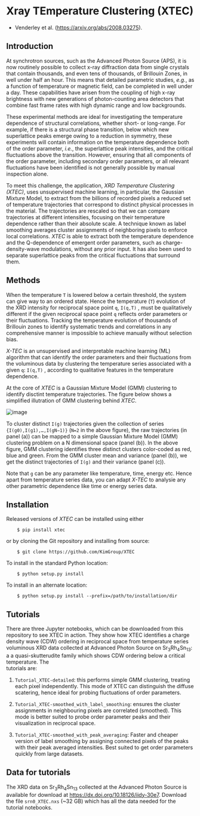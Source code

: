 # Xray TEmperature Clustering (XTEC)

* Venderley et al. (https://arxiv.org/abs/2008.03275).

## Introduction

At synchrotron sources, such as the Advanced Photon Source (APS), it is now routinely possible to collect x-ray diffraction data from single crystals that contain thousands, and even tens of thousands, of Brillouin Zones, in well under half an hour. This means that detailed parametric studies, *e.g.*, as a function of temperature or magnetic field, can be completed in well under a day. These capabilities have arisen from the coupling of high x-ray brightness with new generations of photon-counting area detectors that combine fast frame rates with high dynamic range and low backgrounds.

These experimental methods are ideal for investigating the temperature dependence of structural correlations, whether short- or long-range. For example, if there is a structural phase transition, below which new superlattice peaks emerge owing to a reduction in symmetry, these experiments will contain information on the temperature dependence both of the order parameter, *i.e.*, the superlattice peak intensities, and the critical fluctuations above the transition. However, ensuring that all components of the order parameter, including secondary order parameters, or all relevant fluctuations have been identified is not generally possible by manual inspection alone. 

To meet this challenge, the application, *XRD Temperature Clustering (XTEC)*, uses unsupervised machine learning, in particular, the Gaussian Mixture Model, to extract from the billions of recorded pixels a reduced set of temperature trajectories that correspond to distinct physical processes in the material.  The trajectories are rescaled so that we can compare trajectories at different intensities, focusing on their temperature dependence rather than their absolute scale. A technique known as label smoothing averages cluster assignments of neighboring pixels to enforce local correlations. *XTEC* is able to extract both the temperature dependence and the Q-dependence of emergent order parameters, such as charge-density-wave modulations, without any prior input. It has also been used to separate superlattice peaks from the critical fluctuations that surround them.

## Methods

When the temperature `T`  is lowered below a certain threshold, the system can give way to an ordered state. Hence the temperature (`T`) evolution of the XRD intensity for reciprocal space point  `q`,  `I(q,T)` , must be qualitatively different if the given reciprocal space point `q` reflects order parameters or their fluctuations. Tracking the temperature evolution of thousands of Brillouin zones to identify systematic trends and correlations in any comprehensive manner is impossible to achieve manually without selection bias.

*X-TEC* is an unsupervised and interpretable machine learning (ML) algorithm that can identify the order parameters and their fluctuations from the voluminous data by clustering the temperature series associated with a given `q`: `I(q,T)` , according to qualitative features in the temperature dependence.

At the core of *XTEC* is a Gaussian Mixture Model (GMM) clustering to identify disctint temperature trajectories. The figure below shows a simplified illutration of GMM clustering behind *XTEC*.

![image](https://user-images.githubusercontent.com/72625766/121227481-9b6a1f80-c859-11eb-8de0-e4d01a637aa3.png)

To cluster distinct  `I(g)`  trajectories given the collection of series  `{I(g0),I(g1),…,I(gN−1)}`  (`N=2` in the above figure), the raw trajectories (in panel (a)) can be mapped to a simple Gaussian Mixture Model (GMM) clustering problem on a  N  dimensional space (panel (b)). In the above figure, GMM clustering identifies three distinct clusters color-coded as red, blue and green. From the GMM cluster mean and variance (panel (b)), we get the distinct trajectories of  `I(g)`  and their variance (panel (c)).

Note that  `g`  can be any parameter like temperature, time, energy etc. Hence apart from temperature series data, you can adapt *X-TEC* to analysie any other parametric dependence like time or energy series data.

## Installation

Released versions of *XTEC* can be installed using either

```
    $ pip install xtec
```

or by cloning the Git repository and installing from source:

```
    $ git clone https://github.com/KimGroup/XTEC
```

To install in the standard Python location:

```
    $ python setup.py install
```

To install in an alternate location:

```
    $ python setup.py install --prefix=/path/to/installation/dir
```

## Tutorials

There are three Jupyter notebooks, which can be downloaded from this
repository to see XTEC in action. They show how XTEC identifies a 
charge density wave (CDW) ordering in reciprocal space from temperature 
series voluminous XRD data collected at Advanced Photon Source on 
Sr<sub>3</sub>Rh<sub>4</sub>Sn<sub>13</sub>: a a quasi-skutterudite 
family which shows CDW ordering below a critical temperature. The  
tutorials are: 

1. `Tutorial_XTEC-detailed`: this performs simple GMM clustering, treating each 
pixel independently. This mode of XTEC can distinguish the diffuse scatering, 
hence ideal for probing fluctuations of order parameters.

2. `Tutorial_XTEC-smoothed_with_label_smoothing`: ensures the cluster assignments
in neighbouring pixels are correlated (smoothed). This mode is better suited to 
probe order parameter peaks and their visualization in reciprocal space. 

3. `Tutorial_XTEC-smoothed_with_peak_averaging`: Faster and cheaper version of 
label smoothing by assigning connected pixels of the peaks with their peak averaged 
intensities. Best suited to get order parameters quickly from large datasets.



## Data for tutorials 
The XRD data on Sr<sub>3</sub>Rh<sub>4</sub>Sn<sub>13</sub> collected at the Advanced
Photon Source is available for download at https://dx.doi.org/10.18126/iidy-30e7. 
Download the file `srn0_XTEC.nxs` (~32 GB) which has all the data needed for the 
tutorial notebooks.
